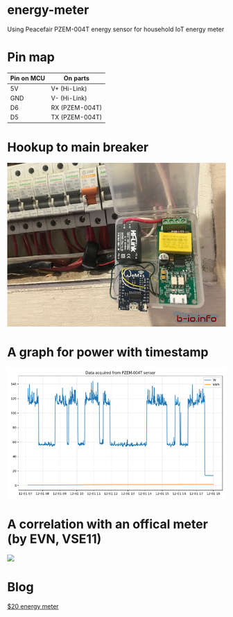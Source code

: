 # energy-meter
Using Peacefair PZEM-004T energy sensor for household IoT energy meter

# Pin map

| Pin on MCU | On parts|
| ----------- | ----------- |
| 5V  | V+ (Hi-Link)|
| GND | V- (Hi-Link)|
| D6  | RX (PZEM-004T)|
| D5  | TX (PZEM-004T)|

# Hookup to main breaker
<p>
    <img src="img/energy_hookup.jpg">
</p>

# A graph for power with timestamp
<p>
    <img src="img/power.png">
</p>

# A correlation with an offical meter (by EVN, VSE11)
<p>
    <img src="https://b-io.info/static/tutorials/energy_evn_pzem.jpeg">
</p>

# Blog
<a href="https://b-io.info/tutorials/energy-meter/"> $20 energy meter</a>
